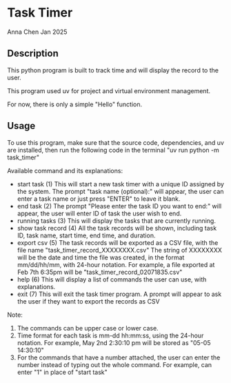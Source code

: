 # Task Timer
Anna Chen
Jan 2025

## Description
This python program is built to track time and will display the record to the user.

This program used uv for project and virtual environment management.

For now, there is only a simple "Hello" function.

## Usage
To use this program, make sure that the source code, dependencies, and uv are installed, then run the following code in the terminal "uv run python -m task_timer"

Available command and its explanations:

- start task (1)
    This will start a new task timer with a unique ID assigned by the system.
    The prompt "task name (optional):" will appear, the user can enter a task
    name or just press "ENTER" to leave it blank.
- end task (2)
    The prompt "Please enter the task ID you want to end:" will appear, the 
    user will enter ID of task the user wish to end.
- running tasks (3)
    This will display the tasks that are currently running.
- show task record (4)
    All the task records will be shown, including task ID, task name, start 
    time, end time, and duration.
- export csv (5)
    The task records will be exported as a CSV file, with the file name 
    "task_timer_record_XXXXXXXX.csv"
    The string of XXXXXXXX will be the date and time the file was created, 
    in the format mm/dd/hh/mm, with 24-hour notation. For example, a file 
    exported at Feb 7th 6:35pm will be "task_timer_record_02071835.csv"
- help (6)
    This will display a list of commands the user can use, with explanations.
- exit (7)
    This will exit the task timer program. A prompt will appear to ask the 
    user if they want to export the records as CSV

Note: 
1. The commands can be upper case or lower case. 
2. Time format for each task is mm-dd hh:mm:ss, using the 24-hour notation. 
    For example, May 2nd 2:30:10 pm will be stored as "05-05 14:30:10"
3. For the commands that have a number attached, the user can enter the number
    instead of typing out the whole command.
    For example, can enter "1" in place of "start task"
